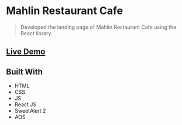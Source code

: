 # Mahlin Restaurant Cafe

> Developed the landing page of Mahlin Restaurant Cafe using the React library.

## [Live Demo](https://mahlin.iran.liara.run/)

## Built With

- HTML
- CSS
- JS
- React JS
- SweetAlert 2
- AOS
